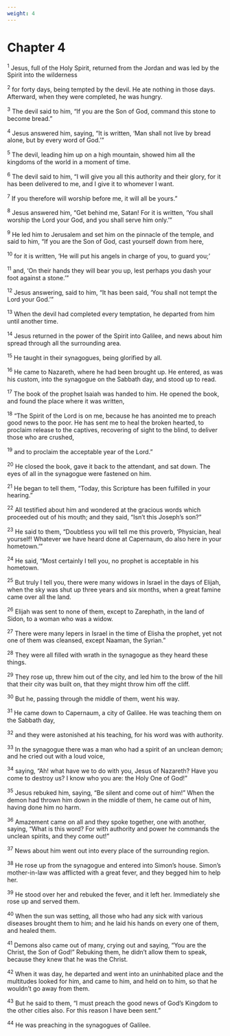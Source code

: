```yaml
---
weight: 4
---
```


# Chapter 4

<sup>1</sup> Jesus, full of the Holy Spirit, returned from the Jordan and was led by the Spirit into the wilderness 

<sup>2</sup> for forty days, being tempted by the devil. He ate nothing in those days. Afterward, when they were completed, he was hungry. 

<sup>3</sup> The devil said to him, “If you are the Son of God, command this stone to become bread.” 

<sup>4</sup> Jesus answered him, saying, “It is written, ‘Man shall not live by bread alone, but by every word of God.’” 

<sup>5</sup> The devil, leading him up on a high mountain, showed him all the kingdoms of the world in a moment of time. 

<sup>6</sup> The devil said to him, “I will give you all this authority and their glory, for it has been delivered to me, and I give it to whomever I want. 

<sup>7</sup> If you therefore will worship before me, it will all be yours.” 

<sup>8</sup> Jesus answered him, “Get behind me, Satan! For it is written, ‘You shall worship the Lord your God, and you shall serve him only.’” 

<sup>9</sup> He led him to Jerusalem and set him on the pinnacle of the temple, and said to him, “If you are the Son of God, cast yourself down from here, 

<sup>10</sup> for it is written, ‘He will put his angels in charge of you, to guard you;’ 

<sup>11</sup> and, ‘On their hands they will bear you up, lest perhaps you dash your foot against a stone.’” 

<sup>12</sup> Jesus answering, said to him, “It has been said, ‘You shall not tempt the Lord your God.’” 

<sup>13</sup> When the devil had completed every temptation, he departed from him until another time. 

<sup>14</sup> Jesus returned in the power of the Spirit into Galilee, and news about him spread through all the surrounding area. 

<sup>15</sup> He taught in their synagogues, being glorified by all. 

<sup>16</sup> He came to Nazareth, where he had been brought up. He entered, as was his custom, into the synagogue on the Sabbath day, and stood up to read. 

<sup>17</sup> The book of the prophet Isaiah was handed to him. He opened the book, and found the place where it was written, 

<sup>18</sup> “The Spirit of the Lord is on me, because he has anointed me to preach good news to the poor. He has sent me to heal the broken hearted, to proclaim release to the captives, recovering of sight to the blind, to deliver those who are crushed, 

<sup>19</sup> and to proclaim the acceptable year of the Lord.” 

<sup>20</sup> He closed the book, gave it back to the attendant, and sat down. The eyes of all in the synagogue were fastened on him. 

<sup>21</sup> He began to tell them, “Today, this Scripture has been fulfilled in your hearing.” 

<sup>22</sup> All testified about him and wondered at the gracious words which proceeded out of his mouth; and they said, “Isn’t this Joseph’s son?” 

<sup>23</sup> He said to them, “Doubtless you will tell me this proverb, ‘Physician, heal yourself! Whatever we have heard done at Capernaum, do also here in your hometown.’” 

<sup>24</sup> He said, “Most certainly I tell you, no prophet is acceptable in his hometown. 

<sup>25</sup> But truly I tell you, there were many widows in Israel in the days of Elijah, when the sky was shut up three years and six months, when a great famine came over all the land. 

<sup>26</sup> Elijah was sent to none of them, except to Zarephath, in the land of Sidon, to a woman who was a widow. 

<sup>27</sup> There were many lepers in Israel in the time of Elisha the prophet, yet not one of them was cleansed, except Naaman, the Syrian.” 

<sup>28</sup> They were all filled with wrath in the synagogue as they heard these things. 

<sup>29</sup> They rose up, threw him out of the city, and led him to the brow of the hill that their city was built on, that they might throw him off the cliff. 

<sup>30</sup> But he, passing through the middle of them, went his way. 

<sup>31</sup> He came down to Capernaum, a city of Galilee. He was teaching them on the Sabbath day, 

<sup>32</sup> and they were astonished at his teaching, for his word was with authority. 

<sup>33</sup> In the synagogue there was a man who had a spirit of an unclean demon; and he cried out with a loud voice, 

<sup>34</sup> saying, “Ah! what have we to do with you, Jesus of Nazareth? Have you come to destroy us? I know who you are: the Holy One of God!” 

<sup>35</sup> Jesus rebuked him, saying, “Be silent and come out of him!” When the demon had thrown him down in the middle of them, he came out of him, having done him no harm. 

<sup>36</sup> Amazement came on all and they spoke together, one with another, saying, “What is this word? For with authority and power he commands the unclean spirits, and they come out!” 

<sup>37</sup> News about him went out into every place of the surrounding region. 

<sup>38</sup> He rose up from the synagogue and entered into Simon’s house. Simon’s mother-in-law was afflicted with a great fever, and they begged him to help her. 

<sup>39</sup> He stood over her and rebuked the fever, and it left her. Immediately she rose up and served them. 

<sup>40</sup> When the sun was setting, all those who had any sick with various diseases brought them to him; and he laid his hands on every one of them, and healed them. 

<sup>41</sup> Demons also came out of many, crying out and saying, “You are the Christ, the Son of God!” Rebuking them, he didn’t allow them to speak, because they knew that he was the Christ. 

<sup>42</sup> When it was day, he departed and went into an uninhabited place and the multitudes looked for him, and came to him, and held on to him, so that he wouldn’t go away from them. 

<sup>43</sup> But he said to them, “I must preach the good news of God’s Kingdom to the other cities also. For this reason I have been sent.” 

<sup>44</sup> He was preaching in the synagogues of Galilee. 



